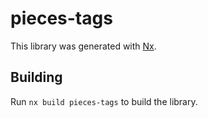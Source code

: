 # pieces-tags

This library was generated with [Nx](https://nx.dev).

## Building

Run `nx build pieces-tags` to build the library.

